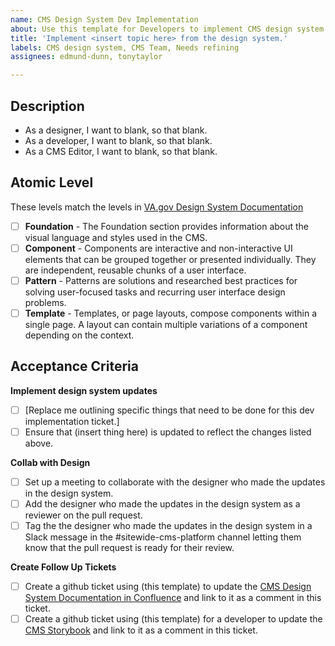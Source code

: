 ```yaml
---
name: CMS Design System Dev Implementation
about: Use this template for Developers to implement CMS design system updates.
title: 'Implement <insert topic here> from the design system.'
labels: CMS design system, CMS Team, Needs refining
assignees: edmund-dunn, tonytaylor

---
```


## Description

- As a designer, I want to blank, so that blank.
- As a developer, I want to blank, so that blank.
- As a CMS Editor, I want to blank, so that blank.

## Atomic Level

These levels match the levels in [VA.gov Design System Documentation](https://design.va.gov/)

- [ ] **Foundation** - The Foundation section provides information about the visual language and styles used in the CMS.
- [ ] **Component** - Components are interactive and non-interactive UI elements that can be grouped together or presented individually. They are independent, reusable chunks of a user interface.
- [ ] **Pattern** - Patterns are solutions and researched best practices for solving user-focused tasks and recurring user interface design problems.
- [ ] **Template** - Templates, or page layouts, compose components within a single page. A layout can contain multiple variations of a component depending on the context.

## Acceptance Criteria
**Implement design system updates**
- [ ] [Replace me outlining specific things that need to be done for this dev implementation ticket.]
- [ ] Ensure that (insert thing here) is updated to reflect the changes listed above.

**Collab with Design**
- [ ] Set up a meeting to collaborate with the designer who made the updates in the design system.
- [ ] Add the designer who made the updates in the design system as a reviewer on the pull request.
- [ ] Tag the the designer who made the updates in the design system in a Slack message in the #sitewide-cms-platform channel letting them know that the pull request is ready for their review.

**Create Follow Up Tickets**
- [ ] Create a github ticket using (this template) to update the [CMS Design System Documentation in Confluence](https://va-gov.atlassian.net/wiki/spaces/VAGOV/pages/1712324609/CMS+Design+System) and link to it as a comment in this ticket.
- [ ] Create a github ticket using (this template) for a developer to update the [CMS Storybook](https://storybook-stdirdt4jxl4xlaze1syc4vdz1pb9gvr.ci.cms.va.gov/?path=/story/introduction--page) and link to it as a comment in this ticket.

